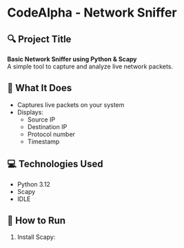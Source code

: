 # CodeAlpha - Network Sniffer

## 🔍 Project Title
**Basic Network Sniffer using Python & Scapy**  
A simple tool to capture and analyze live network packets.

## 🧠 What It Does
- Captures live packets on your system
- Displays:
  - Source IP
  - Destination IP
  - Protocol number
  - Timestamp

## 💻 Technologies Used
- Python 3.12
- Scapy
- IDLE

## 📝 How to Run
1. Install Scapy:

